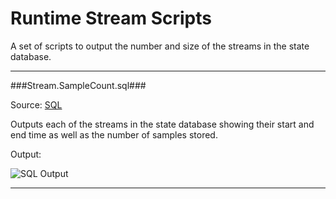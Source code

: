 Runtime Stream Scripts
===

A set of scripts to output the number and size of the streams in the state database.

----------

###Stream.SampleCount.sql###

Source: [SQL](Stream.SampleCount.sql)

Outputs each of the streams in the state database showing their start and end time as well as the number of samples stored.

Output:

![SQL Output](../../images/database/Streams.SampleCount.png)

----------

